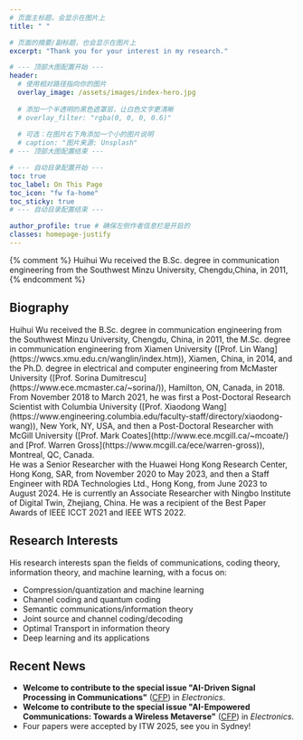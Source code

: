 ```yaml
---
# 页面主标题，会显示在图片上
title: " "

# 页面的摘要/副标题，也会显示在图片上
excerpt: "Thank you for your interest in my research."

# --- 顶部大图配置开始 ---
header:
  # 使用相对路径指向你的图片
  overlay_image: /assets/images/index-hero.jpg
  
  # 添加一个半透明的黑色遮罩层，让白色文字更清晰
  # overlay_filter: "rgba(0, 0, 0, 0.6)"
  
  # 可选：在图片右下角添加一个小的图片说明
  # caption: "图片来源: Unsplash"
# --- 顶部大图配置结束 ---

# --- 自动目录配置开始 ---
toc: true
toc_label: On This Page
toc_icon: "fw fa-home"
toc_sticky: true
# --- 自动目录配置结束 ---

author_profile: true # 确保左侧作者信息栏是开启的
classes: homepage-justify
---
```

{% comment %}
Huihui Wu received the B.Sc. degree in communication engineering from the Southwest Minzu University, Chengdu,China, in 2011, 
{% endcomment %}

## Biography
<div class="bio-content" markdown="1">
Huihui Wu received the B.Sc. degree in communication engineering from the Southwest Minzu University, Chengdu, China, in 2011, 
the M.Sc. degree in communication engineering from Xiamen University ([Prof. Lin Wang](https://wwcs.xmu.edu.cn/wanglin/index.htm)), Xiamen, China, in 2014, 
and the Ph.D. degree in electrical and computer engineering from McMaster University ([Prof. Sorina Dumitrescu](https://www.ece.mcmaster.ca/~sorina/)), Hamilton, ON, Canada, in 2018. 
From November 2018 to March 2021, he was first a Post-Doctoral Research Scientist with Columbia University ([Prof. Xiaodong Wang](https://www.engineering.columbia.edu/faculty-staff/directory/xiaodong-wang)), New York, NY, USA, 
and then a Post-Doctoral Researcher with McGill University ([Prof. Mark Coates](http://www.ece.mcgill.ca/~mcoate/) and [Prof. Warren Gross](https://www.mcgill.ca/ece/warren-gross)), Montreal, QC, Canada.
<br>He was a Senior Researcher with the Huawei Hong Kong Research Center, Hong Kong, SAR, from November 2020 to May 2023, 
and then a Staff Engineer with RDA Technologies Ltd., Hong Kong, from June 2023 to August 2024. 
He is currently an Associate Researcher with Ningbo Institute of Digital Twin, Zhejiang, China. 
He was a recipient of the Best Paper Awards of IEEE ICCT 2021 and IEEE WTS 2022. 
</div>

## Research Interests

His research interests span the fields of communications, coding theory, information theory, and machine learning, with a focus on: 

* Compression/quantization and machine learning 
* Channel coding and quantum coding 
* Semantic communications/information theory
* Joint source and channel coding/decoding 
* Optimal Transport in information theory 
* Deep learning and its applications 

## Recent News
* **Welcome to contribute to the special issue "AI-Driven Signal Processing in Communications"** ([CFP](https://www.mdpi.com/journal/electronics/special_issues/V9H3Y11418)) in *Electronics*.
* **Welcome to contribute to the special issue "AI-Empowered Communications: Towards a Wireless Metaverse"** ([CFP](https://www.mdpi.com/journal/electronics/special_issues/MPJK041N7X)) in *Electronics*.
* Four papers were accepted by ITW 2025, see you in Sydney!  

<!-- <ul>
  {% for post in site.posts limit:3 %}
    <li>
      <a href="{{ post.url | relative_url }}">{{ post.title }}</a>
    </li>
  {% endfor %}
</ul> -->